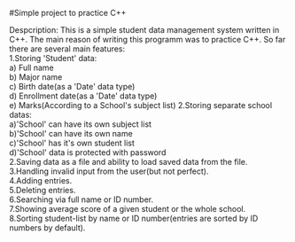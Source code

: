 #Simple project to practice C++

Despcription:
This is a simple student data management system written in C++. The main reason of writing this programm was to practice C++. So far there are several main 
features:   
1.Storing 'Student' data:  
  a) Full name  
  b) Major name  
  c) Birth date(as a 'Date' data type)  
  d) Enrollment date(as a 'Date' data type)  
  e) Marks(According to a School's subject list)
2.Storing separate school datas:  
  a)'School' can have its own subject list  
  b)'School' can have its own name  
  c)'School' has it's own student list  
  d)'School' data is protected with password  
2.Saving data as a file and ability to load saved data from the file.  
3.Handling invalid input from the user(but not perfect).  
4.Adding entries.  
5.Deleting entries.  
6.Searching via full name or ID number.  
7.Showing average score of a given student or the whole school.  
8.Sorting student-list by name or ID number(entries are sorted by ID numbers by default).  

